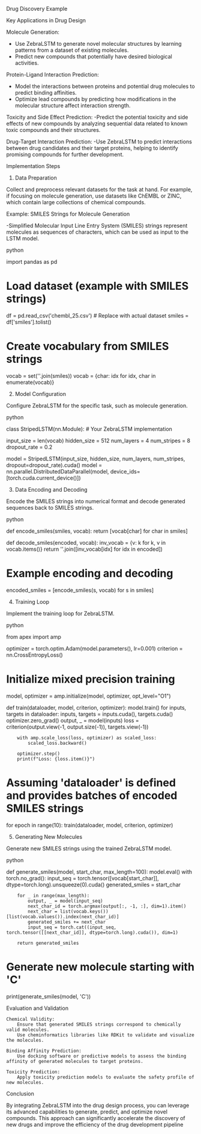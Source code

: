 Drug Discovery Example

Key Applications in Drug Design

Molecule Generation:
- Use ZebraLSTM to generate novel molecular structures by learning patterns from a dataset of existing molecules.
- Predict new compounds that potentially have desired biological activities.

Protein-Ligand Interaction Prediction:
- Model the interactions between proteins and potential drug molecules to predict binding affinities.
- Optimize lead compounds by predicting how modifications in the molecular structure affect interaction strength.

Toxicity and Side Effect Prediction:
-Predict the potential toxicity and side effects of new compounds by analyzing sequential data related to known toxic compounds and their structures.

Drug-Target Interaction Prediction:
-Use ZebraLSTM to predict interactions between drug candidates and their target proteins, helping to identify promising compounds for further development.

Implementation Steps
1. Data Preparation

Collect and preprocess relevant datasets for the task at hand. For example, if focusing on molecule generation, use datasets like ChEMBL or ZINC, which contain large collections of chemical compounds.

Example: SMILES Strings for Molecule Generation

-Simplified Molecular Input Line Entry System (SMILES) strings represent molecules as sequences of characters, which can be used as input to the LSTM model.

python

import pandas as pd

# Load dataset (example with SMILES strings)
df = pd.read_csv('chembl_25.csv')  # Replace with actual dataset
smiles = df['smiles'].tolist()

# Create vocabulary from SMILES strings
vocab = set(''.join(smiles))
vocab = {char: idx for idx, char in enumerate(vocab)}

2. Model Configuration

Configure ZebraLSTM for the specific task, such as molecule generation.

python

class StripedLSTM(nn.Module):
    # Your ZebraLSTM implementation

input_size = len(vocab)
hidden_size = 512
num_layers = 4
num_stripes = 8
dropout_rate = 0.2

model = StripedLSTM(input_size, hidden_size, num_layers, num_stripes, dropout=dropout_rate).cuda()
model = nn.parallel.DistributedDataParallel(model, device_ids=[torch.cuda.current_device()])

3. Data Encoding and Decoding

Encode the SMILES strings into numerical format and decode generated sequences back to SMILES strings.

python

def encode_smiles(smiles, vocab):
    return [vocab[char] for char in smiles]

def decode_smiles(encoded, vocab):
    inv_vocab = {v: k for k, v in vocab.items()}
    return ''.join([inv_vocab[idx] for idx in encoded])

# Example encoding and decoding
encoded_smiles = [encode_smiles(s, vocab) for s in smiles]

4. Training Loop

Implement the training loop for ZebraLSTM.

python

from apex import amp

optimizer = torch.optim.Adam(model.parameters(), lr=0.001)
criterion = nn.CrossEntropyLoss()

# Initialize mixed precision training
model, optimizer = amp.initialize(model, optimizer, opt_level="O1")

def train(dataloader, model, criterion, optimizer):
    model.train()
    for inputs, targets in dataloader:
        inputs, targets = inputs.cuda(), targets.cuda()
        optimizer.zero_grad()
        output, _ = model(inputs)
        loss = criterion(output.view(-1, output.size(-1)), targets.view(-1))
        
        with amp.scale_loss(loss, optimizer) as scaled_loss:
            scaled_loss.backward()
        
        optimizer.step()
        print(f"Loss: {loss.item()}")

# Assuming 'dataloader' is defined and provides batches of encoded SMILES strings
for epoch in range(10):
    train(dataloader, model, criterion, optimizer)

5. Generating New Molecules

Generate new SMILES strings using the trained ZebraLSTM model.

python

def generate_smiles(model, start_char, max_length=100):
    model.eval()
    with torch.no_grad():
        input_seq = torch.tensor([vocab[start_char]], dtype=torch.long).unsqueeze(0).cuda()
        generated_smiles = start_char

        for _ in range(max_length):
            output, _ = model(input_seq)
            next_char_id = torch.argmax(output[:, -1, :], dim=1).item()
            next_char = list(vocab.keys())[list(vocab.values()).index(next_char_id)]
            generated_smiles += next_char
            input_seq = torch.cat((input_seq, torch.tensor([[next_char_id]], dtype=torch.long).cuda()), dim=1)
        
        return generated_smiles

# Generate new molecule starting with 'C'
print(generate_smiles(model, 'C'))

Evaluation and Validation

    Chemical Validity:
        Ensure that generated SMILES strings correspond to chemically valid molecules.
        Use cheminformatics libraries like RDKit to validate and visualize the molecules.

    Binding Affinity Prediction:
        Use docking software or predictive models to assess the binding affinity of generated molecules to target proteins.

    Toxicity Prediction:
        Apply toxicity prediction models to evaluate the safety profile of new molecules.

Conclusion

By integrating ZebraLSTM into the drug design process, you can leverage its advanced capabilities to generate, predict, and optimize novel compounds. This approach can significantly accelerate the discovery of new drugs and improve the efficiency of the drug development pipeline